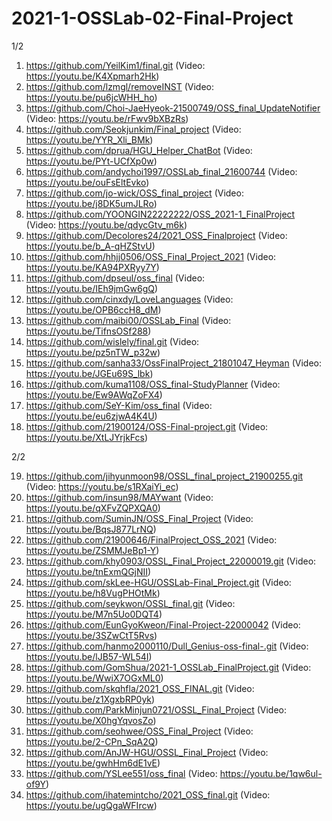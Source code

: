 # 2021-1-OSSLab-02-Final-Project

1/2

1.	https://github.com/YeilKim1/final.git	(Video: https://youtu.be/K4Xpmarh2Hk)
2.	https://github.com/lzmgl/removeINST	(Video: https://youtu.be/pu6jcWHH_ho)
3.	https://github.com/Choi-JaeHyeok-21500749/OSS_final_UpdateNotifier	(Video: https://youtu.be/rFwv9bXBzRs)
4.	https://github.com/Seokjunkim/Final_project	(Video: https://youtu.be/YYR_Xli_BMk)
5.	https://github.com/dprua/HGU_Helper_ChatBot	(Video: https://youtu.be/PYt-UCfXp0w)
6.	https://github.com/andychoi1997/OSSLab_final_21600744	(Video: https://youtu.be/ouFsEltEvko)
7.	https://github.com/jo-wick/OSS_final_project	(Video: https://youtu.be/j8DK5umJLRo)
8.	https://github.com/YOONGIN22222222/OSS_2021-1_FinalProject	(Video: https://youtu.be/qdycGtv_m6k)
9.	https://github.com/Decolores24/2021_OSS_Finalproject	(Video: https://youtu.be/b_A-qHZStvU)
10.	https://github.com/hhjj0506/OSS_Final_Project_2021	(Video: https://youtu.be/KA94PXRyy7Y)
11.	https://github.com/dpseul/oss_final	(Video: https://youtu.be/IEh9jmGw6gQ)
12.	https://github.com/cinxdy/LoveLanguages	(Video: https://youtu.be/OPB6ccH8_dM)
13.	https://github.com/maibi00/OSSLab_Final	(Video: https://youtu.be/TifnsOSf288)
14.	https://github.com/wislely/final.git	(Video: https://youtu.be/pz5nTW_p32w)
15.	https://github.com/sanha33/OssFinalProject_21801047_Heyman	(Video: https://youtu.be/JGEu69S_lbk)
16.	https://github.com/kuma1108/OSS_final-StudyPlanner	(Video: https://youtu.be/Ew9AWqZoFX4)
17.	https://github.com/SeY-Kim/oss_final	(Video: https://youtu.be/eu6zjwA4K4U)
18.	https://github.com/21900124/OSS-Final-project.git	(Video: https://youtu.be/XtLJYrjkFcs)

2/2

19.	https://github.com/jihyunmoon98/OSSL_final_project_21900255.git	(Video: https://youtu.be/s1RXaiYi_ec)
20.	https://github.com/insun98/MAYwant	(Video: https://youtu.be/qXFvZQPXQA0)
21.	https://github.com/SuminJN/OSS_Final_Project	(Video: https://youtu.be/BqsJ877LrNQ)
22.	https://github.com/21900646/FinalProject_OSS_2021	(Video: https://youtu.be/ZSMMJeBp1-Y)
23.	https://github.com/khy0903/OSSL_Final_Project_22000019.git	(Video: https://youtu.be/tnExmQGjNII)
24. https://github.com/skLee-HGU/OSSLab-Final_Project.git (Video: https://youtu.be/h8VugPHOtMk)
25.	https://github.com/seykwon/OSSL_final.git	(Video: https://youtu.be/M7n5Uo0DQT4)
26.	https://github.com/EunGyoKweon/Final-Project-22000042	(Video: https://youtu.be/3SZwCtT5Rvs)
27.	https://github.com/hanmo2000110/Dull_Genius-oss-final-.git	(Video: https://youtu.be/lJB57-WL54I)
28.	https://github.com/GomShua/2021-1_OSSLab_FinalProject.git	(Video: https://youtu.be/WwiX7OGxML0)
29.	https://github.com/skqhfla/2021_OSS_FINAL.git	(Video: https://youtu.be/z1XgxbRP0yk)
30.	https://github.com/ParkMinjun0721/OSSL_Final_Project	(Video: https://youtu.be/X0hgYqvosZo)
31.	https://github.com/seohwee/OSS_Final_Project	(Video: https://youtu.be/2-CPn_SqA2Q)
32.	https://github.com/AnJW-HGU/OSSL_Final_Project	(Video: https://youtu.be/gwhHm6dE1vE)
33.	https://github.com/YSLee551/oss_final	(Video: https://youtu.be/1qw6ul-of9Y)
34.	https://github.com/ihatemintcho/2021_OSS_final.git	(Video: https://youtu.be/ugQgaWFIrcw)
